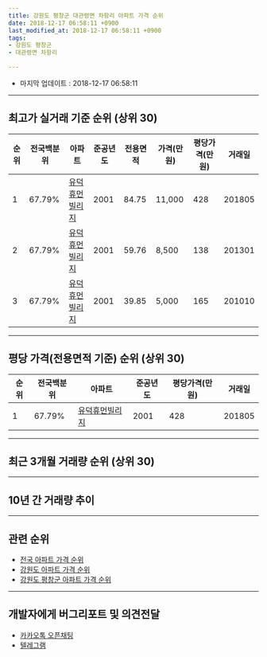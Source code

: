 ```yaml
---
title: 강원도 평창군 대관령면 차항리 아파트 가격 순위
date: 2018-12-17 06:58:11 +0900
last_modified_at: 2018-12-17 06:58:11 +0900
tags:
- 강원도 평창군
- 대관령면 차항리

---
```


* 마지막 업데이트 : 2018-12-17 06:58:11

---

## 최고가 실거래 기준 순위 (상위 30)


|순위|전국백분위|아파트|준공년도|전용면적|가격(만원)|평당가격(만원)|거래일|
|---|---|---|---|---|---|---|---|
|1|67.79%|[유덕휴먼빌리지](https://search.naver.com/search.naver?query=%EA%B0%95%EC%9B%90%EB%8F%84+%ED%8F%89%EC%B0%BD%EA%B5%B0+%EB%8C%80%EA%B4%80%EB%A0%B9%EB%A9%B4+%EC%B0%A8%ED%95%AD%EB%A6%AC+%EC%9C%A0%EB%8D%95%ED%9C%B4%EB%A8%BC%EB%B9%8C%EB%A6%AC%EC%A7%80)|2001|84.75|11,000|428|201805|
|2|67.79%|[유덕휴먼빌리지](https://search.naver.com/search.naver?query=%EA%B0%95%EC%9B%90%EB%8F%84+%ED%8F%89%EC%B0%BD%EA%B5%B0+%EB%8C%80%EA%B4%80%EB%A0%B9%EB%A9%B4+%EC%B0%A8%ED%95%AD%EB%A6%AC+%EC%9C%A0%EB%8D%95%ED%9C%B4%EB%A8%BC%EB%B9%8C%EB%A6%AC%EC%A7%80)|2001|59.76|8,500|138|201301|
|3|67.79%|[유덕휴먼빌리지](https://search.naver.com/search.naver?query=%EA%B0%95%EC%9B%90%EB%8F%84+%ED%8F%89%EC%B0%BD%EA%B5%B0+%EB%8C%80%EA%B4%80%EB%A0%B9%EB%A9%B4+%EC%B0%A8%ED%95%AD%EB%A6%AC+%EC%9C%A0%EB%8D%95%ED%9C%B4%EB%A8%BC%EB%B9%8C%EB%A6%AC%EC%A7%80)|2001|39.85|5,000|165|201010|


---

## 평당 가격(전용면적 기준) 순위 (상위 30)


|순위|전국백분위|아파트|준공년도|평당가격(만원)|거래일|
|---|---|---|---|---|---|
|1|67.79%|[유덕휴먼빌리지](https://search.naver.com/search.naver?query=%EA%B0%95%EC%9B%90%EB%8F%84+%ED%8F%89%EC%B0%BD%EA%B5%B0+%EB%8C%80%EA%B4%80%EB%A0%B9%EB%A9%B4+%EC%B0%A8%ED%95%AD%EB%A6%AC+%EC%9C%A0%EB%8D%95%ED%9C%B4%EB%A8%BC%EB%B9%8C%EB%A6%AC%EC%A7%80)|2001|428|201805|


---

## 최근 3개월 거래량 순위 (상위 30)


<div style="width:100%;">
    <canvas id="deal_count_ranking" height="250"></canvas>
</div>


<script>
new Chart(document.getElementById("deal_count_ranking"), {
    type: 'horizontalBar',
    data: {
        labels: ['유덕휴먼빌리지'],
        datasets: [{
            label: '실거래 수',
            data: [4],
            borderColor: "rgba(255, 0, 128, 1)",
            backgroundColor: "rgba(255, 0, 128, 0.5)",
            fill: false,
        }]
    },
    options: {
        responsive: true,
        title: {
            display: true,
            text: '최근 3개월 거래량 순위'
        },
        tooltips: {
            mode: 'index',
            intersect: false,
            callbacks: {
                title: function(tooltipItems, data) {
                    return "실거래 수:";
                },
                label: function(tooltipItem, data) {
                    return data.labels[tooltipItem.index] + ": " + tooltipItem.xLabel;
                }
            }
        },
        hover: {
            mode: 'nearest',
            intersect: true
        },
        scales: {
            xAxes: [{
                display: true,
                scaleLabel: {
                    display: true,
                    labelString: '실거래 수'
                },
                ticks: {
                    suggestedMin: 0,
                }
            }],
            yAxes: [{
                display: true,
                ticks: {
                    autoSkip: false,
                    callback: function(value, index, values) {
                        if (value.length > 15)
                            return value.substr(0, 13) + "...";
                        else
                            return value;
                    }
                },
                scaleLabel: {
                    display: false,
                }
            }]
        }
    }
});

</script>


---

## 10년 간 거래량 추이


<div style="width:100%;">
    <canvas id="deal_progress" height="250"></canvas>
</div>

<script>
new Chart(document.getElementById("deal_progress"), {
    type: 'line',
    data: {
        labels: ['200812','200901','200902','200903','200904','200905','200906','200907','200908','200909','200910','200911','200912','201001','201002','201003','201004','201005','201006','201007','201008','201009','201010','201011','201012','201101','201102','201103','201104','201105','201106','201107','201108','201109','201110','201111','201112','201201','201202','201203','201204','201205','201206','201207','201208','201209','201210','201211','201212','201301','201302','201303','201304','201305','201306','201307','201308','201309','201310','201311','201312','201401','201402','201403','201404','201405','201406','201407','201408','201409','201410','201411','201412','201501','201502','201503','201504','201505','201506','201507','201508','201509','201510','201511','201512','201601','201602','201603','201604','201605','201606','201607','201608','201609','201610','201611','201612','201701','201702','201703','201704','201705','201706','201707','201708','201709','201710','201711','201712','201801','201802','201803','201804','201805','201806','201807','201808','201809','201810','201811','201812'],
        datasets: [{
            label: '실거래 수',
            pointRadius: 1,
            data: [0, 2, 0, 0, 0, 1, 0, 1, 0, 1, 1, 0, 12, 2, 8, 7, 2, 1, 0, 1, 4, 6, 7, 3, 4, 1, 0, 1, 18, 0, 0, 4, 1, 1, 7, 1, 34, 1, 3, 2, 3, 5, 1, 1, 3, 1, 2, 2, 2, 1, 0, 1, 1, 2, 3, 7, 4, 4, 4, 4, 2, 3, 2, 1, 0, 3, 1, 2, 4, 2, 2, 4, 1, 1, 3, 2, 3, 2, 4, 4, 5, 2, 3, 4, 4, 0, 1, 3, 2, 2, 2, 4, 2, 4, 2, 6, 2, 0, 4, 5, 3, 1, 4, 3, 1, 2, 1, 1, 0, 3, 1, 3, 0, 3, 1, 3, 7, 2, 3, 1, 0],
            borderColor: "rgba(255, 201, 14, 1)",
            backgroundColor: "rgba(255, 201, 14, 0.5)",
            fill: true,
        }]
    },
    options: {
        responsive: true,
        title: {
            display: true,
            text: '10년간 거래량 추이'
        },
        tooltips: {
            mode: 'index',
            intersect: false,
        },
        hover: {
            mode: 'nearest',
            intersect: true
        },
        scales: {
            xAxes: [{
                display: true,
                scaleLabel: {
                    display: true,
                    labelString: '년/월'
                }
            }],
            yAxes: [{
                display: true,
                ticks: {
                    suggestedMin: 0,
                },
                scaleLabel: {
                    display: true,
                    labelString: '실거래 수'
                }
            }]
        }
    }
});

</script>


---

## 관련 순위

- [전국 아파트 가격 순위](https://inasie.github.io/apt-ranking/전국)
- [강원도 아파트 가격 순위](https://inasie.github.io/apt-ranking/강원도)
- [강원도 평창군 아파트 가격 순위](https://inasie.github.io/apt-ranking/강원도-평창군)


---

## 개발자에게 버그리포트 및 의견전달

- [카카오톡 오픈채팅](https://open.kakao.com/o/gLJUAP4)
- [텔레그램](https://t.me/inasie)

